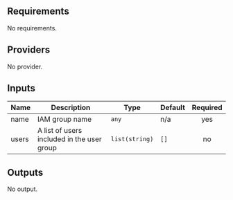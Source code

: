 ## Requirements

No requirements.

## Providers

No provider.

## Inputs

| Name | Description | Type | Default | Required |
|------|-------------|------|---------|:--------:|
| name | IAM group name | `any` | n/a | yes |
| users | A list of users included in the user group | `list(string)` | `[]` | no |

## Outputs

No output.

